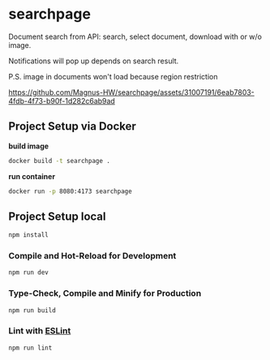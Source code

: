 # searchpage

Document search from API: search, select document, download with or w/o image.

Notifications will pop up depends on search result.

P.S. image in documents won't load because region restriction

https://github.com/Magnus-HW/searchpage/assets/31007191/6eab7803-4fdb-4f73-b90f-1d282c6ab9ad


## Project Setup via Docker

**build image**

```sh
docker build -t searchpage .
```

**run container**

```sh
docker run -p 8080:4173 searchpage   
```

## Project Setup local

```sh
npm install
```

### Compile and Hot-Reload for Development

```sh
npm run dev
```

### Type-Check, Compile and Minify for Production

```sh
npm run build
```

### Lint with [ESLint](https://eslint.org/)

```sh
npm run lint
```

